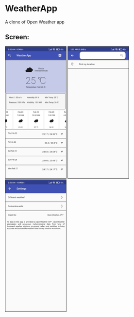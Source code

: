 # WeatherApp
A clone of Open Weather app

## Screen:
<img src="./screenshot/home.jpeg" width=200 style="border:solid 1px">    <img src="./screenshot/search.jpeg" width=200 style="border:solid 1px">  <img src="./screenshot/setting.jpeg" width=200 style="border:solid 1px">
